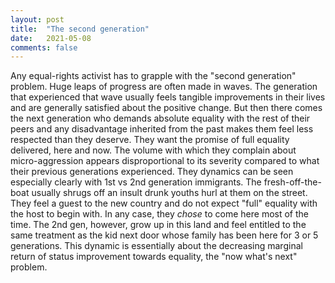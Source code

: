 ```yaml
---
layout: post
title:  "The second generation"
date:   2021-05-08
comments: false
---
```


Any equal-rights activist has to grapple with the "second generation" problem. Huge leaps of progress are often made in waves. The generation that experienced that wave usually feels tangible improvements in their lives and are generally satisfied about the positive change. But then there comes the next generation who demands absolute equality with the rest of their peers and any disadvantage inherited from the past makes them feel less respected than they deserve. They want the promise of full equality delivered, here and now. The volume with which they complain about micro-aggression appears disproportional to its severity compared to what their previous generations experienced. They dynamics can be seen especially clearly with 1st vs 2nd generation immigrants. The fresh-off-the-boat usually shrugs off an insult drunk youths hurl at them on the street. They feel a guest to the new country and do not expect "full" equality with the host to begin with. In any case, they _chose_ to come here most of the time. The 2nd gen, however, grow up in this land and feel entitled to the same treatment as the kid next door whose family has been here for 3 or 5 generations. This dynamic is essentially about the decreasing marginal return of status improvement towards equality, the "now what's next" problem.